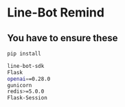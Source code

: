 # Line-Bot Remind

## You have to ensure these

```sh
pip install
```

```sh
line-bot-sdk
Flask
openai==0.28.0
gunicorn
redis>=5.0.0
Flask-Session
```
